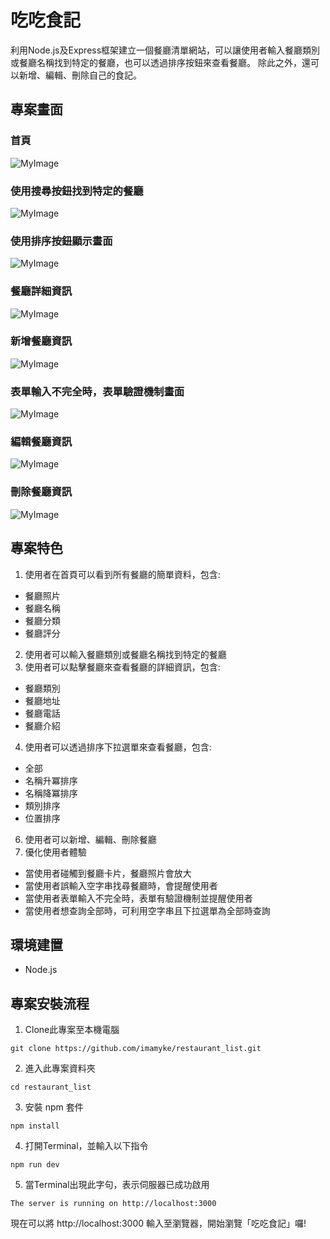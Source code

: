 # 吃吃食記
利用Node.js及Express框架建立一個餐廳清單網站，可以讓使用者輸入餐廳類別或餐廳名稱找到特定的餐廳，也可以透過排序按鈕來查看餐廳。
除此之外，還可以新增、編輯、刪除自己的食記。

## 專案畫面
### 首頁
![MyImage](https://i.imgur.com/iAxGCOO.jpg)
### 使用搜尋按鈕找到特定的餐廳
![MyImage](https://i.imgur.com/TZREP75.png)
### 使用排序按鈕顯示畫面
![MyImage](https://i.imgur.com/tj7Jyki.png)
### 餐廳詳細資訊
![MyImage](https://i.imgur.com/mfqAqEJ.png)
### 新增餐廳資訊
![MyImage](https://i.imgur.com/z377syL.png)
### 表單輸入不完全時，表單驗證機制畫面
![MyImage](https://i.imgur.com/BtK70Lu.png)
### 編輯餐廳資訊
![MyImage](https://i.imgur.com/w0hUplT.png)
### 刪除餐廳資訊
![MyImage](https://i.imgur.com/fe4WVlN.png)
## 專案特色
1. 使用者在首頁可以看到所有餐廳的簡單資料，包含:
- 餐廳照片
- 餐廳名稱
- 餐廳分類
- 餐廳評分
2. 使用者可以輸入餐廳類別或餐廳名稱找到特定的餐廳
3. 使用者可以點擊餐廳來查看餐廳的詳細資訊，包含:
- 餐廳類別
- 餐廳地址
- 餐廳電話
- 餐廳介紹
4. 使用者可以透過排序下拉選單來查看餐廳，包含:
- 全部
- 名稱升冪排序
- 名稱降冪排序
- 類別排序
- 位置排序
6. 使用者可以新增、編輯、刪除餐廳
7. 優化使用者體驗
- 當使用者碰觸到餐廳卡片，餐廳照片會放大
- 當使用者誤輸入空字串找尋餐廳時，會提醒使用者
- 當使用者表單輸入不完全時，表單有驗證機制並提醒使用者
- 當使用者想查詢全部時，可利用空字串且下拉選單為全部時查詢
## 環境建置
- Node.js

## 專案安裝流程
1. Clone此專案至本機電腦
```
git clone https://github.com/imamyke/restaurant_list.git
```
2. 進入此專案資料夾
```
cd restaurant_list
```
3. 安裝 npm 套件
```
npm install
```
4. 打開Terminal，並輸入以下指令
```
npm run dev
```
5. 當Terminal出現此字句，表示伺服器已成功啟用
```
The server is running on http://localhost:3000
```
現在可以將 http://localhost:3000 輸入至瀏覽器，開始瀏覽「吃吃食記」囉!



